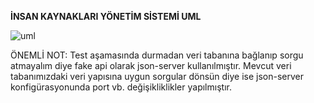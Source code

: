 **İNSAN KAYNAKLARI YÖNETİM SİSTEMİ UML**

![uml](https://user-images.githubusercontent.com/78656630/134544585-09db1390-96e2-4548-9a14-41d2a86bacab.png)

ÖNEMLİ NOT: Test aşamasında durmadan veri tabanına bağlanıp sorgu atmayalım diye fake api olarak json-server kullanılmıştır. Mevcut veri tabanımızdaki veri yapısına uygun sorgular dönsün diye ise json-server konfigürasyonunda port vb. değişikliklikler yapılmıştır. 
